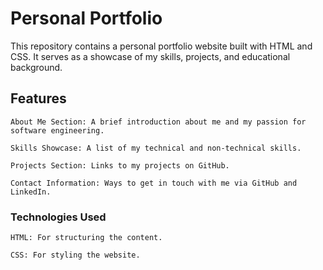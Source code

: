 # Personal Portfolio
This repository contains a personal portfolio website built with HTML and CSS. It serves as a showcase of my skills, projects, and educational background.

## Features

    About Me Section: A brief introduction about me and my passion for software engineering.

    Skills Showcase: A list of my technical and non-technical skills.

    Projects Section: Links to my projects on GitHub.

    Contact Information: Ways to get in touch with me via GitHub and LinkedIn.

### Technologies Used

    HTML: For structuring the content.

    CSS: For styling the website.